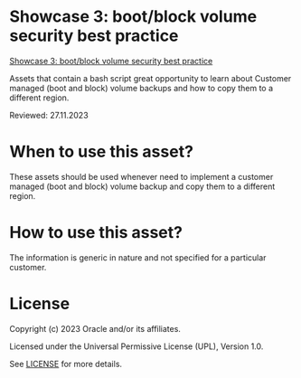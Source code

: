 # Showcase 3: boot/block volume security best practice

[Showcase 3: boot/block volume security best practice](secure.storage.sh)

Assets that contain a bash script great opportunity to learn about Customer managed (boot and block) volume backups and how to copy them to a different region.


Reviewed: 27.11.2023

# When to use this asset?

These assets should be used whenever need to implement a customer managed (boot and block) volume backup and copy them to a different region.

# How to use this asset?

The information is generic in nature and not specified for a particular customer.

# License

Copyright (c) 2023 Oracle and/or its affiliates.

Licensed under the Universal Permissive License (UPL), Version 1.0.

See [LICENSE](https://github.com/oracle-devrel/technology-engineering/blob/main/LICENSE) for more details.
